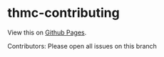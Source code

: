 # thmc-contributing

View this on [Github Pages](https://tylerhand.github.io/thmc-contributing).

Contributors: Please open all issues on this branch

